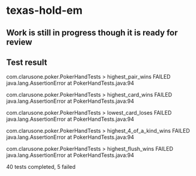 # texas-hold-em
## Work is still in progress though it is ready for review 

## Test result
com.clarusone.poker.PokerHandTests > highest_pair_wins FAILED
    java.lang.AssertionError at PokerHandTests.java:94

com.clarusone.poker.PokerHandTests > highest_card_wins FAILED
    java.lang.AssertionError at PokerHandTests.java:94

com.clarusone.poker.PokerHandTests > lowest_card_loses FAILED
    java.lang.AssertionError at PokerHandTests.java:94

com.clarusone.poker.PokerHandTests > highest_4_of_a_kind_wins FAILED
    java.lang.AssertionError at PokerHandTests.java:94

com.clarusone.poker.PokerHandTests > highest_flush_wins FAILED
    java.lang.AssertionError at PokerHandTests.java:94

40 tests completed, 5 failed

